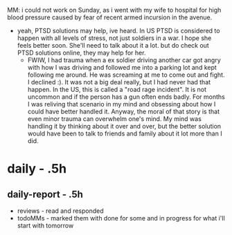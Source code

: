 
MM: i could not work on Sunday, as i went with my wife to hospital for high blood pressure caused by fear of recent armed incursion in the avenue.
* yeah, PTSD solutions may help, ive heard. In US PTSD is considered to happen with all levels of stress, not just soldiers in a war. I hope she feels better soon. She'll need to talk about it a lot. but do check out PTSD solutions online, they may help for her.
  * FWIW, I had trauma when a ex soldier driving another car got angry with how I was driving and followed me into a parking lot and kept following me around. He was screaming at me to come out and fight. I declined :). It was not a big deal really, but I had never had that happen. In the US, this is called a "road rage incident". It is not uncommon and if the person has a gun often ends badly. For months I was reliving that scenario in my mind and obsessing about how I could have better handled it. Anyway, the moral of that story is that even minor trauma can overwhelm one's mind. My mind was handling it by thinking about it over and over, but the better solution would have been to talk to friends and family about it lot more than I did.

# daily - .5h

## daily-report - .5h
* reviews - read and responded
* todoMMs - marked them with done for some and in progress for what i'll start with tomorrow